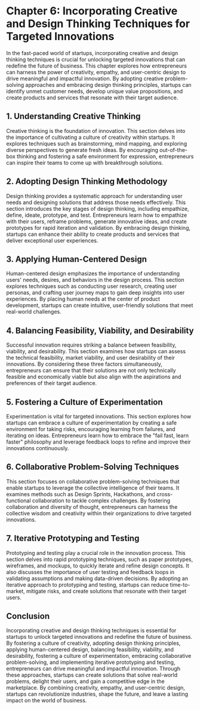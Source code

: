 Chapter 6: Incorporating Creative and Design Thinking Techniques for Targeted Innovations
=========================================================================================

In the fast-paced world of startups, incorporating creative and design thinking techniques is crucial for unlocking targeted innovations that can redefine the future of business. This chapter explores how entrepreneurs can harness the power of creativity, empathy, and user-centric design to drive meaningful and impactful innovation. By adopting creative problem-solving approaches and embracing design thinking principles, startups can identify unmet customer needs, develop unique value propositions, and create products and services that resonate with their target audience.

**1. Understanding Creative Thinking**
--------------------------------------

Creative thinking is the foundation of innovation. This section delves into the importance of cultivating a culture of creativity within startups. It explores techniques such as brainstorming, mind mapping, and exploring diverse perspectives to generate fresh ideas. By encouraging out-of-the-box thinking and fostering a safe environment for expression, entrepreneurs can inspire their teams to come up with breakthrough solutions.

**2. Adopting Design Thinking Methodology**
-------------------------------------------

Design thinking provides a systematic approach for understanding user needs and designing solutions that address those needs effectively. This section introduces the key stages of design thinking, including empathize, define, ideate, prototype, and test. Entrepreneurs learn how to empathize with their users, reframe problems, generate innovative ideas, and create prototypes for rapid iteration and validation. By embracing design thinking, startups can enhance their ability to create products and services that deliver exceptional user experiences.

**3. Applying Human-Centered Design**
-------------------------------------

Human-centered design emphasizes the importance of understanding users' needs, desires, and behaviors in the design process. This section explores techniques such as conducting user research, creating user personas, and crafting user journey maps to gain deep insights into user experiences. By placing human needs at the center of product development, startups can create intuitive, user-friendly solutions that meet real-world challenges.

**4. Balancing Feasibility, Viability, and Desirability**
---------------------------------------------------------

Successful innovation requires striking a balance between feasibility, viability, and desirability. This section examines how startups can assess the technical feasibility, market viability, and user desirability of their innovations. By considering these three factors simultaneously, entrepreneurs can ensure that their solutions are not only technically feasible and economically viable but also align with the aspirations and preferences of their target audience.

**5. Fostering a Culture of Experimentation**
---------------------------------------------

Experimentation is vital for targeted innovations. This section explores how startups can embrace a culture of experimentation by creating a safe environment for taking risks, encouraging learning from failures, and iterating on ideas. Entrepreneurs learn how to embrace the "fail fast, learn faster" philosophy and leverage feedback loops to refine and improve their innovations continuously.

**6. Collaborative Problem-Solving Techniques**
-----------------------------------------------

This section focuses on collaborative problem-solving techniques that enable startups to leverage the collective intelligence of their teams. It examines methods such as Design Sprints, Hackathons, and cross-functional collaboration to tackle complex challenges. By fostering collaboration and diversity of thought, entrepreneurs can harness the collective wisdom and creativity within their organizations to drive targeted innovations.

**7. Iterative Prototyping and Testing**
----------------------------------------

Prototyping and testing play a crucial role in the innovation process. This section delves into rapid prototyping techniques, such as paper prototypes, wireframes, and mockups, to quickly iterate and refine design concepts. It also discusses the importance of user testing and feedback loops in validating assumptions and making data-driven decisions. By adopting an iterative approach to prototyping and testing, startups can reduce time-to-market, mitigate risks, and create solutions that resonate with their target users.

**Conclusion**
--------------

Incorporating creative and design thinking techniques is essential for startups to unlock targeted innovations and redefine the future of business. By fostering a culture of creativity, adopting design thinking principles, applying human-centered design, balancing feasibility, viability, and desirability, fostering a culture of experimentation, embracing collaborative problem-solving, and implementing iterative prototyping and testing, entrepreneurs can drive meaningful and impactful innovation. Through these approaches, startups can create solutions that solve real-world problems, delight their users, and gain a competitive edge in the marketplace. By combining creativity, empathy, and user-centric design, startups can revolutionize industries, shape the future, and leave a lasting impact on the world of business.

